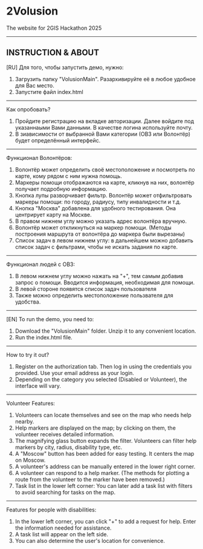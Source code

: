 # 2Volusion
The website for 2GIS Hackathon 2025
__________________________________________________________________________________________________________________________________
INSTRUCTION & ABOUT
-----
[RU]
Для того, чтобы запустить демо, нужно:
1) Загрузить папку "VolusionMain". Разархивируйте её в любое удобное для Вас место.
2) Запустите файл index.html
__________________________________________________________________________________________________________________________________
Как опробовать?
1) Пройдите регистрацию на вкладке авторизации. Далее войдите под указаннаыми Вами данными. В качестве логина используйте почту.
2) В зиависимости от выбранной Вами категории (ОВЗ или Волонтёр) будет определённый интерфейс.
__________________________________________________________________________________________________________________________________
Функционал Волонтёров:
1) Волонтёр может определить своё местоположение и посмотреть по карте, кому рядом с ним нужна помощь.
2) Маркеры помощи отображаются на карте, кликнув на них, волонтёр получает подробную информацию.
3) Кнопка лупы разворчивает фильтр. Волонтёр может отфильтровать маркеры помощи: по городу, радиусу, типу инвалидности и т.д.
4) Кнопка "Москва" добавлена для удобного тестирования. Она центрирует карту на Москве.
5) В правом нижнем углу можно указать адрес волонтёра вручную.
6) Волонтёр может откликнуться на маркер помощи. (Методы построения маршрута от волонтёра до маркера были вырезаны)
7) Список задач в левом нижнем углу: в дальнейшем можно добавить список задач с фильтрами, чтобы не искать задания по карте.
__________________________________________________________________________________________________________________________________
Функционал людей с ОВЗ:
1) В левом нижнем углу можно нажать на "+", тем самым добавив запрос о помощи. Вводится информация, необходимая для помощи.
2) В левой стороне появятся список задач пользователя
3) Также можно определить местоположение пользвателя для удобства.
__________________________________________________________________________________________________________________________________
[EN]
To run the demo, you need to:
1) Download the "VolusionMain" folder. Unzip it to any convenient location.
2) Run the index.html file.
__________________________________________________________________________________________________________________________________
How to try it out?
1) Register on the authorization tab. Then log in using the credentials you provided. Use your email address as your login.
2) Depending on the category you selected (Disabled or Volunteer), the interface will vary.
__________________________________________________________________________________________________________________________________
Volunteer Features:
1) Volunteers can locate themselves and see on the map who needs help nearby.
2) Help markers are displayed on the map; by clicking on them, the volunteer receives detailed information.
3) The magnifying glass button expands the filter. Volunteers can filter help markers by city, radius, disability type, etc.
4) A "Moscow" button has been added for easy testing. It centers the map on Moscow.
5) A volunteer's address can be manually entered in the lower right corner.
6) A volunteer can respond to a help marker. (The methods for plotting a route from the volunteer to the marker have been removed.)
7) Task list in the lower left corner: You can later add a task list with filters to avoid searching for tasks on the map.
__________________________________________________________________________________________________________________________________
Features for people with disabilities:
1) In the lower left corner, you can click "+" to add a request for help. Enter the information needed for assistance.
2) A task list will appear on the left side.
3) You can also determine the user's location for convenience.
